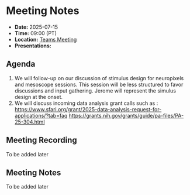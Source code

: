 # Meeting Notes
- **Date:** 2025-07-15
- **Time:** 09:00 (PT)
- **Location:** [Teams Meeting](https://teams.microsoft.com/l/meetup-join/19%3ameeting_Y2Q3MDViNGMtOTIwMC00ZjMzLTk3MjMtYWU3MDhiMzZjYmM1%40thread.v2/0?context=%7b%22Tid%22%3a%2232669cd6-737f-4b39-8bdd-d6951120d3fc%22%2c%22Oid%22%3a%229396d18b-b5cf-4bed-98a0-1cfb7dc82663%22%7d)
- **Presentations:** 

## Agenda

1. We will follow-up on our discussion of stimulus design for neuropixels and mesoscope sessions. This session will be less structured to favor discussions and input gathering. Jerome will represent the simulus design at the onset. 
2. We will discuss incoming data analysis grant calls such as :
https://www.sfari.org/grant/2025-data-analysis-request-for-applications/?tab=faq
https://grants.nih.gov/grants/guide/pa-files/PA-25-304.html 

## Meeting Recording

To be added later

## Meeting Notes 

To be added later
